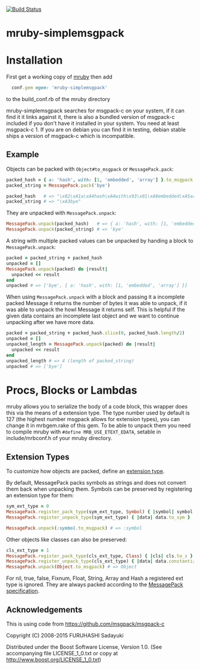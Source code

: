[![Build Status](https://travis-ci.org/Asmod4n/mruby-simplemsgpack.svg?branch=master)](https://travis-ci.org/Asmod4n/mruby-simplemsgpack)

mruby-simplemsgpack
===================

Installation
============
First get a working copy of [mruby](https://github.com/mruby/mruby) then add
```ruby
  conf.gem mgem: 'mruby-simplemsgpack'
```
to the build_conf.rb of the mruby directory

mruby-simplemsgpack searches for msgpack-c on your system, if it can find it it links against it, there is also a bundled version of msgpack-c included if you don't have it installed in your system.
You need at least msgpack-c 1.
If you are on debian you can find it in testing, debian stable ships a version of msgpack-c which is incompatible.

Example
-------

Objects can be packed with `Object#to_msgpack` or `MessagePack.pack`:

```ruby
packed_hash = { a: 'hash', with: [1, 'embedded', 'array'] }.to_msgpack
packed_string = MessagePack.pack('bye')

packed_hash   # => "\x82\xA1a\xA4hash\xA4with\x93\x01\xA8embedded\xA5array"
packed_string # => "\xA3bye"
```

They are unpacked with `MessagePack.unpack`:

```ruby
MessagePack.unpack(packed_hash)   # => { a: 'hash', with: [1, 'embedded', 'array'] }
MessagePack.unpack(packed_string) # => 'bye'
```

A string with multiple packed values can be unpacked by handing a block to
`MessagePack.unpack`:

```ruby
packed = packed_string + packed_hash
unpacked = []
MessagePack.unpack(packed) do |result|
  unpacked << result
end
unpacked # => ['bye', { a: 'hash', with: [1, 'embedded', 'array'] }]
```

When using `MessagePack.unpack` with a block and passing it a incomplete packed Message
it returns the number of bytes it was able to unpack, if it was able to unpack the howl Message it returns self.
This is helpful if the given data contains an incomplete
last object and we want to continue unpacking after we have more data.

```ruby
packed = packed_string + packed_hash.slice(0, packed_hash.length/2)
unpacked = []
unpacked_length = MessagePack.unpack(packed) do |result|
  unpacked << result
end
unpacked_length # => 4 (length of packed_string)
unpacked # => ['bye']
```

Procs, Blocks or Lambdas
========================

mruby allows you to serialize the body of a code block, this wrapper does this via the means of a extension type.
The type number used by default is 127 (the highest number msgpack allows for extension types), you can change it in mrbgem.rake of this gem.
To be able to unpack them you need to compile mruby with ```#define MRB_USE_ETEXT_EDATA```, setable in include/mrbconf.h of your mruby directory.

Extension Types
---------------

To customize how objects are packed, define an [extension type](https://github.com/msgpack/msgpack/blob/master/spec.md#types-extension-type).

By default, MessagePack packs symbols as strings and does not convert them
back when unpacking them. Symbols can be preserved by registering an extension
type for them:

```ruby
sym_ext_type = 0
MessagePack.register_pack_type(sym_ext_type, Symbol) { |symbol| symbol.to_s }
MessagePack.register_unpack_type(sym_ext_type) { |data| data.to_sym }

MessagePack.unpack(:symbol.to_msgpack) # => :symbol
```

Other objects like classes can also be preserved:

```ruby
cls_ext_type = 1
MessagePack.register_pack_type(cls_ext_type, Class) { |cls| cls.to_s }
MessagePack.register_unpack_type(cls_ext_type) { |data| data.constantize }
MessagePack.unpack(Object.to_msgpack) # => Object
````

For nil, true, false, Fixnum, Float, String, Array and Hash a registered
ext type is ignored. They are always packed according to the [MessagePack
specification](https://github.com/msgpack/msgpack/blob/master/spec.md).

Acknowledgements
----------------
This is using code from https://github.com/msgpack/msgpack-c

Copyright (C) 2008-2015 FURUHASHI Sadayuki

   Distributed under the Boost Software License, Version 1.0.
   (See accompanying file LICENSE_1_0.txt or copy at
   http://www.boost.org/LICENSE_1_0.txt)

